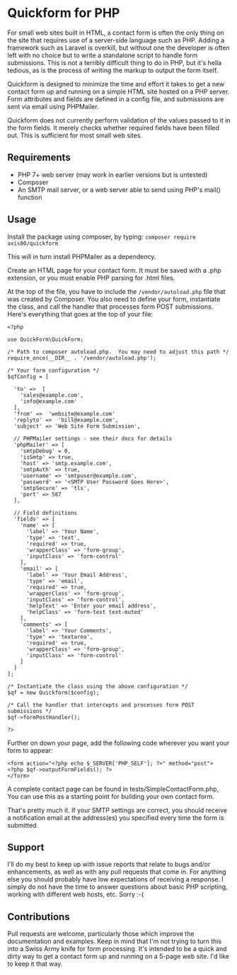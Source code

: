 # Quickform for PHP
For small web sites built in HTML, a contact form is often the only thing on the
site that requires use of a server-side language such as PHP.  Adding a framework
such as Laravel is overkill, but without one the developer is often left with
no choice but to write a standalone script to handle form submissions.  This is
not a terribly difficult thing to do in PHP, but it's hella tedious, as is the
process of writing the markup to output the form itself.

Quickform is designed to minimize the time and effort it takes to get a
new contact form up and running on a simple HTML site hosted on a PHP server.
Form attributes and fields are defined in a config file, and submissions
are sent via email using PHPMailer.

Quickform does not currently perform validation of the values passed to it in
the form fields. It merely checks whether required fields have been filled out.
This is sufficient for most small web sites.

## Requirements
- PHP 7+ web server (may work in earlier versions but is untested)
- Composer
- An SMTP mail server, or a web server able to send using PHP's mail() function

## Usage
Install the package using composer, by typing:
`composer require axis80/quickform`

This will in turn install PHPMailer as a dependency.

Create an HTML page for your contact form.  It must be saved with a .php
extension, or you must enable PHP parsing for .html files.

At the top of the file, you have to include the `/vendor/autoload.php` file
that was created by Composer.  You also need to define your form, instantiate
the class, and call the handler that processes form POST submissions.  Here's
everything that goes at the top of your file:

    <?php

    use QuickForm\QuickForm;

    /* Path to composer autoload.php.  You may need to adjust this path */
    require_once(__DIR__ . '/vendor/autoload.php');

    /* Your form configuration */
    $qfConfig = [

      'to' =>  [
        'sales@example.com',
        'info@example.com'
      ],
      'from' =>  'website@example.com'
      'replyto' =>  'bill@example.com',
      'subject' => 'Web Site Form Submission',

      // PHPMailer settings - see their docs for details
      'phpMailer' => [
        'smtpDebug' = 0,
        'isSmtp' => true,
        'host' => 'smtp.example.com',
        'smtpAuth' => true,
        'username' => 'smtpuser@example.com',
        'password' => '<SMTP User Password Goes Here>',
        'smtpSecure' => 'tls',
        'port' => 587
      ],

      // Field definitions
      'fields' => [
        'name' => [
          'label' => 'Your Name',
          'type' => 'text',
          'required' => true,
          'wrapperClass' => 'form-group',
          'inputClass' => 'form-control'
        ],
        'email' => [
          'label' => 'Your Email Address',
          'type' => 'email',
          'required' => true,
          'wrapperClass' => 'form-group',
          'inputClass' => 'form-control',
          'helpText' => 'Enter your email address',
          'helpClass' => 'form-text text-muted'
        ],
        'comments' => [
          'label' => 'Your Comments',
          'type' => 'textarea',
          'required' => true,
          'wrapperClass' => 'form-group',
          'inputClass' => 'form-control'
        ]
      ]
    ];

    /* Instantiate the class using the above configuration */
    $qf = new Quickform($config);

    /* Call the handler that intercepts and processes form POST submissions */
    $qf->formPostHandler();

    ?>

Further on down your page, add the following code wherever you want your form
to appear:

    <form action="<?php echo $_SERVER['PHP_SELF']; ?>" method="post">
    <?php $qf->outputFormFields(); ?>
    </form>

A complete contact page can be found in tests/SimpleContactForm.php,  You can
use this as a starting point for building your own contact form.

That's pretty much it.  If your SMTP settings are correct, you should receive a
notification email at the address(es) you specified every time the form is
submitted.

## Support
I'll do my best to keep up with issue reports that relate to bugs and/or
enhancements, as well as with any pull requests that come in. For anything else
you should probably have low expectations of receiving a response. I simply do
not have the time to answer questions about basic PHP scripting, working with
different web hosts, etc. Sorry :-(

## Contributions
Pull requests are welcome, particularly those which improve the documentation
and examples.  Keep in mind that I'm not trying to turn this into a Swiss
Army knife for form processing.  It's intended to be a quick and dirty way
to get a contact form up and running on a 5-page web site. I'd like to keep it
that way.
